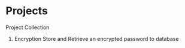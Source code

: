 # Projects
Project Collection

1. Encryption
    Store and Retrieve an encrypted password to database
